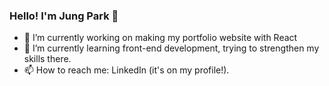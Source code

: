 ### Hello! I'm Jung Park 👋 
- 🔭 I’m currently working on making my portfolio website with React
- 🌱 I’m currently learning front-end development, trying to strengthen my skills there.
- 📫 How to reach me: LinkedIn (it's on my profile!). 
